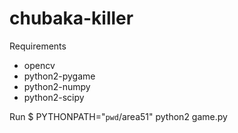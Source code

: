 chubaka-killer
==============

Requirements

  - opencv
  - python2-pygame
  - python2-numpy
  - python2-scipy

Run $ PYTHONPATH="`pwd`/area51" python2 game.py
